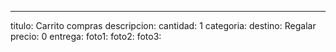 ---
titulo: Carrito compras
descripcion: 
cantidad: 1
categoria: 
destino: Regalar
precio: 0
entrega: 
foto1: 
foto2: 
foto3: 

